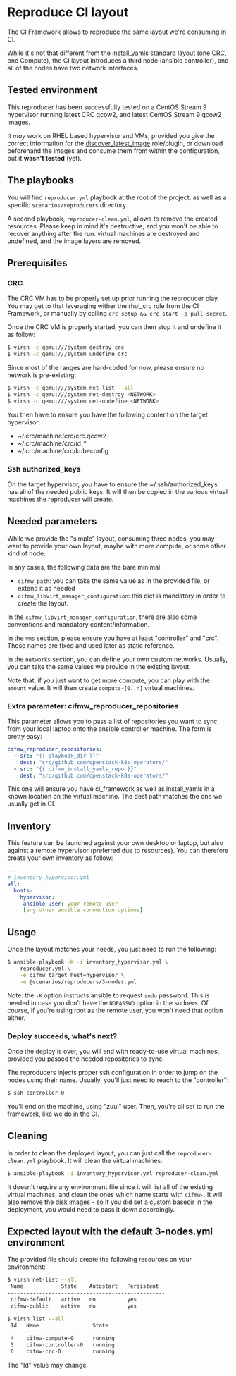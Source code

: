 # Reproduce CI layout
The CI Framework allows to reproduce the same layout we're consuming in CI.

While it's not that different from the install_yamls standard layout (one CRC,
one Compute), the CI layout introduces a third node (ansible controller), and
all of the nodes have two network interfaces.

## Tested environment
This reproducer has been successfully tested on a CentOS Stream 9 hypervisor
running latest CRC qcow2, and latest CentOS Stream 9 qcow2 images.

It *may* work on RHEL based hypervisor and VMs, provided you give the correct
information for the [discover_latest_image](../roles/discover_latest_image.md)
role/plugin, or download beforehand the images and consume them from within the
configuration, but it **wasn't tested** (yet).

## The playbooks
You will find `reproducer.yml` playbook at the root of the project, as well as
a specific `scenarios/reproducers` directory.

A second playbook, `reproducer-clean.yml`, allows to remove the created
resources. Please keep in mind it's destructive, and you won't be able to
recover anything after the run: virtual machines are destroyed and undefined,
and the image layers are removed.

## Prerequisites
### CRC
The CRC VM has to be properly set up prior running the reproducer play. You
may get to that leveraging wither the rhol_crc role from the CI Framework, or
manually by calling `crc setup && crc start -p pull-secret`.

Once the CRC VM is properly started, you can then stop it and undefine it as
follow:
```Bash
$ virsh -c qemu:///system destroy crc
$ virsh -c qemu:///system undefine crc
```

Since most of the ranges are hard-coded for now, please ensure no network is
pre-existing:
```Bash
$ virsh -c qemu:///system net-list --all
$ virsh -c qemu:///system net-destroy <NETWORK>
$ virsh -c qemu:///system net-undefine <NETWORK>
```

You then have to ensure you have the following content on the target hypervisor:
- ~/.crc/machine/crc/crc.qcow2
- ~/.crc/machine/crc/id_*
- ~/.crc/machine/crc/kubeconfig

### Ssh authorized_keys
On the target hypervisor, you have to ensure the ~/.ssh/authorized_keys has all
of the needed public keys. It will then be copied in the various virtual machines
the reproducer will create.

## Needed parameters
While we provide the "simple" layout, consuming three nodes, you may want
to provide your own layout, maybe with more compute, or some other kind of
node.

In any cases, the following data are the bare minimal:

- `cifmw_path`: you can take the same value as in the provided file, or extend it as needed
- `cifmw_libvirt_manager_configuration`: this dict is mandatory in order to create the layout.

In the `cifmw_libvirt_manager_configuration`, there are also some conventions
and mandatory content/information.

In the `vms` section, please ensure you have at least "controller" and "crc".
Those names are fixed and used later as static reference.

In the `networks` section, you can define your own custom networks. Usually,
you can take the same values we provide in the existing layout.

Note that, if you just want to get more compute, you can play with the `amount`
value. It will then create `compute-[0..n]` virtual machines.

### Extra parameter: cifmw_reproducer_repositories

This parameter allows you to pass a list of repositories you want to sync from
your local laptop onto the ansible controller machine. The form is pretty easy:
```YAML
cifmw_reproducer_repositories:
  - src: "{{ playbook_dir }}"
    dest: "src/github.com/openstack-k8s-operators/"
  - src: "{{ cifmw_install_yamls_repo }}"
    dest: "src/github.com/openstack-k8s-operators/"
```
This one will ensure you have ci_framework as well as install_yamls in a
known location on the virtual machine. The dest path matches the one we usually
get in CI.

## Inventory
This feature can be launched against your own desktop or laptop, but also
against a remote hypervisor (preferred due to resources). You can therefore
create your own inventory as follow:
```YAML
---
# inventory_hypervisor.yml
all:
  hosts:
    hypervisor:
     ansible_user: your_remote_user
     [any other ansible connection options]
```

## Usage
Once the layout matches your needs, you just need to run the following:
```Bash
$ ansible-playbook -K -i inventory_hypervisor.yml \
    reproducer.yml \
    -e cifmw_target_host=hypervisor \
    -e @scenarios/reproducers/3-nodes.yml
```
Note: the `-K` option instructs ansible to request `sudo` password. This is
needed in case you don't have the `NOPASSWD` option in the sudoers. Of course,
if you're using root as the remote user, you won't need that option either.

### Deploy succeeds, what's next?
Once the deploy is over, you will end with ready-to-use virtual machines,
provided you passed the needed repositories to sync.

The reproducers injects proper ssh configuration in order to jump on the nodes
using their name. Usually, you'll just need to reach to the "controller":
```Bash
$ ssh controller-0
```
You'll end on the machine, using "zuul" user. Then, you're all set to run the
framework, like we [do in the CI](https://github.com/openstack-k8s-operators/ci-framework/tree/main/ci/playbooks).

## Cleaning
In order to clean the deployed layout, you can just call the `reproducer-clean.yml`
playbook. It will clean the virtual machines:
```Bash
$ ansible-playbook -i inventory_hypervisor.yml reproducer-clean.yml
```
It doesn't require any environment file since it will list all of the existing
virtual machines, and clean the ones which name starts with `cifmw-`.
It will also remove the disk images - so if you did set a custom basedir in the
deployment, you would need to pass it down accordingly.

## Expected layout with the default 3-nodes.yml environment
The provided file should create the following resources on your environment:
```Bash
$ virsh net-list --all
 Name            State    Autostart   Persistent
--------------------------------------------------
 cifmw-default   active   no          yes
 cifmw-public    active   no          yes

$ virsh list --all
 Id   Name                 State
------------------------------------
 4    cifmw-compute-0      running
 5    cifmw-controller-0   running
 6    cifmw-crc-0          running
```
The "Id" value may change.
